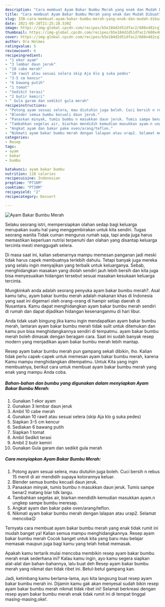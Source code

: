 ```yaml
---
description: "Cara membuat Ayam Bakar Bumbu Merah yang enak dan Mudah Dibuat"
title: "Cara membuat Ayam Bakar Bumbu Merah yang enak dan Mudah Dibuat"
slug: 330-cara-membuat-ayam-bakar-bumbu-merah-yang-enak-dan-mudah-dibuat
date: 2021-05-28T21:25:28.530Z
image: https://img-global.cpcdn.com/recipes/b5e184d2d51dfac2/680x482cq70/ayam-bakar-bumbu-merah-foto-resep-utama.jpg
thumbnail: https://img-global.cpcdn.com/recipes/b5e184d2d51dfac2/680x482cq70/ayam-bakar-bumbu-merah-foto-resep-utama.jpg
cover: https://img-global.cpcdn.com/recipes/b5e184d2d51dfac2/680x482cq70/ayam-bakar-bumbu-merah-foto-resep-utama.jpg
author: Ora Holmes
ratingvalue: 5
reviewcount: 6
recipeingredient:
- "1 ekor ayam"
- "3 lembar daun jeruk"
- "10 cabe merah"
- "10 rawit atau sesuai selera skip Aja klo g suka pedes"
- "3-5 cm kencur"
- "6 bawang putih"
- "1 tomat"
- "Sedikit terasi"
- "2 butir kemiri"
- " Gula garam dan sedikit gula merah"
recipeinstructions:
- "Potong ayam sesuai selera, mau diutuhin juga boleh. Cuci bersih n rebus 15 menit di air mendidih supaya kotorannya keluar."
- "Blender semua bumbu kecuali daun jeruk."
- "Panaskan minyak, tumis bumbu n masukkan daun jeruk. Tumis sampe benar2 matang biar tdk langu."
- "Tambahkan segelas air, biarkan mendidih kemudian masukkan ayam.n ungkep sampe bumbu meresap."
- "Angkat ayam dan bakar pake oven/arang/teflon."
- "Nikmati ayam bakar bumbu merah dengan lalapan atau urap2. Selamat mencoba😉"
categories:
- Resep
tags:
- ayam
- bakar
- bumbu

katakunci: ayam bakar bumbu 
nutrition: 118 calories
recipecuisine: Indonesian
preptime: "PT16M"
cooktime: "PT30M"
recipeyield: "2"
recipecategory: Dessert

---
```



![Ayam Bakar Bumbu Merah](https://img-global.cpcdn.com/recipes/b5e184d2d51dfac2/680x482cq70/ayam-bakar-bumbu-merah-foto-resep-utama.jpg)

Selaku seorang istri, mempersiapkan olahan sedap bagi keluarga merupakan suatu hal yang menggembirakan untuk kita sendiri. Tugas seorang  wanita Tidak cuman mengurus rumah saja, tapi anda juga harus memastikan keperluan nutrisi terpenuhi dan olahan yang disantap keluarga tercinta mesti menggugah selera.

Di masa  saat ini, kalian sebenarnya mampu memesan panganan jadi meski tidak harus capek membuatnya terlebih dahulu. Tetapi banyak juga mereka yang selalu ingin menyajikan yang terbaik untuk keluarganya. Sebab, menghidangkan masakan yang diolah sendiri jauh lebih bersih dan kita juga bisa menyesuaikan hidangan tersebut sesuai masakan kesukaan keluarga tercinta. 



Mungkinkah anda adalah seorang penyuka ayam bakar bumbu merah?. Asal kamu tahu, ayam bakar bumbu merah adalah makanan khas di Indonesia yang saat ini digemari oleh orang-orang di hampir setiap daerah di Nusantara. Kamu dapat menghidangkan ayam bakar bumbu merah sendiri di rumah dan dapat dijadikan hidangan kesenanganmu di hari libur.

Anda tidak usah bingung jika kamu ingin mendapatkan ayam bakar bumbu merah, lantaran ayam bakar bumbu merah tidak sulit untuk ditemukan dan kamu pun bisa menghidangkannya sendiri di tempatmu. ayam bakar bumbu merah boleh dimasak dengan beragam cara. Saat ini sudah banyak resep modern yang menjadikan ayam bakar bumbu merah lebih mantap.

Resep ayam bakar bumbu merah pun gampang sekali dibikin, lho. Kalian tidak perlu capek-capek untuk memesan ayam bakar bumbu merah, karena Kamu mampu menghidangkan ditempatmu. Untuk Kita yang ingin membuatnya, berikut cara untuk membuat ayam bakar bumbu merah yang enak yang mampu Anda coba.

<!--inarticleads1-->

##### Bahan-bahan dan bumbu yang digunakan dalam menyiapkan Ayam Bakar Bumbu Merah:

1. Gunakan 1 ekor ayam
1. Gunakan 3 lembar daun jeruk
1. Ambil 10 cabe merah
1. Gunakan 10 rawit atau sesuai selera (skip Aja klo g suka pedes)
1. Siapkan 3-5 cm kencur
1. Sediakan 6 bawang putih
1. Siapkan 1 tomat
1. Ambil Sedikit terasi
1. Ambil 2 butir kemiri
1. Gunakan  Gula garam dan sedikit gula merah




<!--inarticleads2-->

##### Cara menyiapkan Ayam Bakar Bumbu Merah:

1. Potong ayam sesuai selera, mau diutuhin juga boleh. Cuci bersih n rebus 15 menit di air mendidih supaya kotorannya keluar.
1. Blender semua bumbu kecuali daun jeruk.
1. Panaskan minyak, tumis bumbu n masukkan daun jeruk. Tumis sampe benar2 matang biar tdk langu.
1. Tambahkan segelas air, biarkan mendidih kemudian masukkan ayam.n ungkep sampe bumbu meresap.
1. Angkat ayam dan bakar pake oven/arang/teflon.
1. Nikmati ayam bakar bumbu merah dengan lalapan atau urap2. Selamat mencoba😉




Ternyata cara membuat ayam bakar bumbu merah yang enak tidak rumit ini mudah banget ya! Kalian semua mampu menghidangkannya. Resep ayam bakar bumbu merah Cocok banget untuk kita yang baru mau belajar memasak maupun juga bagi kamu yang telah hebat memasak.

Apakah kamu tertarik mulai mencoba membikin resep ayam bakar bumbu merah enak sederhana ini? Kalau kamu ingin, ayo kamu segera siapkan alat-alat dan bahan-bahannya, lalu buat deh Resep ayam bakar bumbu merah yang nikmat dan tidak ribet ini. Betul-betul gampang kan. 

Jadi, ketimbang kamu berlama-lama, ayo kita langsung buat resep ayam bakar bumbu merah ini. Dijamin kamu gak akan menyesal sudah bikin resep ayam bakar bumbu merah nikmat tidak ribet ini! Selamat berkreasi dengan resep ayam bakar bumbu merah enak tidak rumit ini di tempat tinggal masing-masing,oke!.

